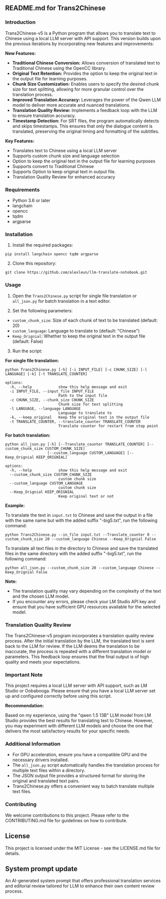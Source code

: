 ## README.md for Trans2Chinese

### Introduction

Trans2Chinese-v5 is a Python program that allows you to translate text to Chinese using a local LLM server with API support. This version builds upon the previous iterations by incorporating new features and improvements:

**New Features:**

* **Traditional Chinese Conversion:** Allows conversion of translated text to Traditional Chinese using the OpenCC library.
* **Original Text Retention:** Provides the option to keep the original text in the output file for learning purposes.
* **Chunk Size Customization:** Enables users to specify the desired chunk size for text splitting, allowing for more granular control over the translation process.
* **Improved Translation Accuracy:** Leverages the power of the Qwen LLM model to deliver more accurate and nuanced translations.
* **Translation Quality Review:** Implements a feedback loop with the LLM to ensure translation accuracy.
* **Timestamp Detection:** For SRT files, the program automatically detects and skips timestamps. This ensures that only the dialogue content is translated, preserving the original timing and formatting of the subtitles.

**Key Features:**

* Translates text to Chinese using a local LLM server
* Supports custom chunk size and language selection
* Option to keep the original text in the output file for learning purposes
* Supports convert to Traditional Chinese
* Supports Option to keep original text in output file.
* Translation Quality Review for enhanced accuracy

### Requirements

* Python 3.6 or later
* langchain
* opencc
* tqdm
* argparse

### Installation

1. Install the required packages:

```
pip install langchain opencc tqdm argparse
```

2. Clone this repository:

```
git clone https://github.com/alexleun/llm-translate-notebook.git
```

### Usage

1. Open the `Trans2Chinese.py` script for single file translation or `all_json.py` for batch translation in a text editor.

2. Set the following parameters:

* `custom_chunk_size`: Size of each chunk of text to be translated (default: 20)
* `custom_language`: Language to translate to (default: "Chinese")
* `Keep_Orignial`: Whether to keep the original text in the output file (default: False)

3. Run the script:

**For single file translation:**

```
python Trans2Chinese.py [-h] [-i INPUT_FILE] [-c CHUNK_SIZE] [-l LANGUAGE] [-k] [-t TRANSLATE_COUNTER]

options:
  -h, --help            show this help message and exit
  -i INPUT_FILE, --input_file INPUT_FILE
                        Path to the input file
  -c CHUNK_SIZE, --chunk_size CHUNK_SIZE
                        Chunk size for text splitting
  -l LANGUAGE, --language LANGUAGE
                        Language to translate to
  -k, --keep_original   Keep the original text in the output file
  -t TRANSLATE_COUNTER, --translate_counter TRANSLATE_COUNTER
                        Translate counter for restart from stop point
```

**For batch translation:**

```
python all_json.py [-h] [--Translate_counter TRANSLATE_COUNTER] [--custom_chunk_size CUSTOM_CHUNK_SIZE]
                   [--custom_language CUSTOM_LANGUAGE] [--Keep_Orignial KEEP_ORIGNIAL]

options:
  -h, --help            show this help message and exit
  --custom_chunk_size CUSTOM_CHUNK_SIZE
                        custom chunk size
  --custom_language CUSTOM_LANGUAGE
                        custom chunk size
  --Keep_Orignial KEEP_ORIGNIAL
                        Keep original text or not
```

**Example:**

To translate the text in `input.txt` to Chinese and save the output in a file with the same name but with the added suffix "-big5.txt", run the following command:

```
python Trans2Chinese.py --in_file input.txt --Translate_counter 0 --custom_chunk_size 20 --custom_language Chinese --Keep_Orignial False
```

To translate all text files in the directory to Chinese and save the translated files in the same directory with the added suffix "-big5.txt", run the following command:

```
python all_json.py --custom_chunk_size 20 --custom_language Chinese --Keep_Orignial False
```

**Note:**

* The translation quality may vary depending on the complexity of the text and the chosen LLM model.
* If you encounter any errors, please check your LM Studio API key and ensure that you have sufficient GPU resources available for the selected model.

### Translation Quality Review

The Trans2Chinese-v5 program incorporates a translation quality review process. After the initial translation by the LLM, the translated text is sent back to the LLM for review. If the LLM deems the translation to be inaccurate, the process is repeated with a different translation model or parameters. This feedback loop ensures that the final output is of high quality and meets your expectations.

### Important Note

This project requires a local LLM server with API support, such as LM Studio or Oobabooga. Please ensure that you have a local LLM server set up and configured correctly before using this script.

**Recommendation:**

Based on my experience, using the "qwen 1.5 13B" LLM model from LM Studio provides the best results for translating text to Chinese. However, you may experiment with different LLM models and choose the one that delivers the most satisfactory results for your specific needs.

### Additional Information

* For GPU acceleration, ensure you have a compatible GPU and the necessary drivers installed.
* The `all_json.py` script automatically handles the translation process for multiple text files within a directory.
* The JSON output file provides a structured format for storing the original and translated text pairs.
* Trans2Chinese.py offers a convenient way to batch translate multiple text files.

### Contributing

We welcome contributions to this project. Please refer to the CONTRIBUTING.md file for guidelines on how to contribute.

## License

This project is licensed under the MIT License - see the LICENSE.md file for details.

## System prompt update

An AI-generated system prompt that offers professional translation services and editorial review tailored for LLM to enhance their own content review process.

